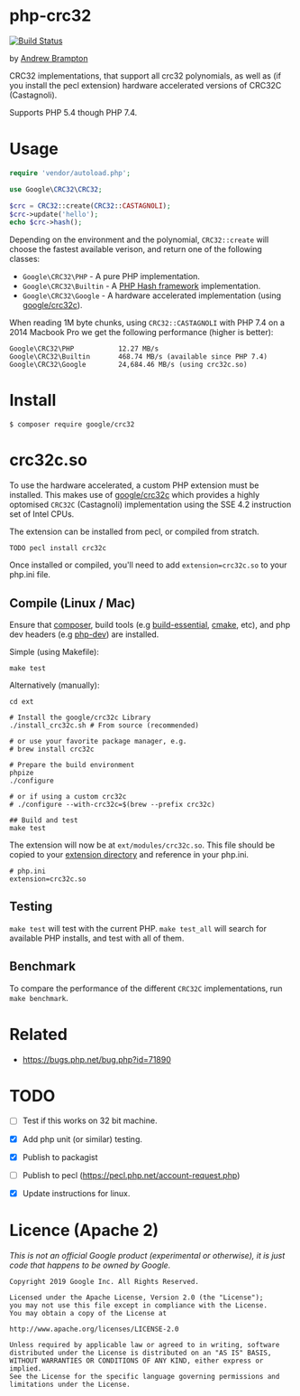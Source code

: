 # php-crc32

[![Build Status](https://travis-ci.org/google/php-crc32.svg?branch=master)](https://travis-ci.org/google/php-crc32)

by [Andrew Brampton](https://bramp.net)

CRC32 implementations, that support all crc32 polynomials, as well as (if you
install the pecl extension) hardware accelerated versions of CRC32C (Castagnoli).

Supports PHP 5.4 though PHP 7.4.

# Usage

```php
require 'vendor/autoload.php';

use Google\CRC32\CRC32;

$crc = CRC32::create(CRC32::CASTAGNOLI);
$crc->update('hello');
echo $crc->hash();
```

Depending on the environment and the polynomial, `CRC32::create` will choose
the fastest available verison, and return one of the following classes:

* `Google\CRC32\PHP` - A pure PHP implementation.
* `Google\CRC32\Builtin` - A [PHP Hash framework](http://php.net/manual/en/book.hash.php) implementation.
* `Google\CRC32\Google` - A hardware accelerated implementation (using [google/crc32c](https://github.com/google/crc32c)).

When reading 1M byte chunks, using `CRC32::CASTAGNOLI` with PHP 7.4 on a 2014 Macbook Pro we get the following performance (higher is better):

```
Google\CRC32\PHP           12.27 MB/s
Google\CRC32\Builtin       468.74 MB/s (available since PHP 7.4)
Google\CRC32\Google        24,684.46 MB/s (using crc32c.so)
```

# Install

```shell
$ composer require google/crc32
```

# crc32c.so

To use the hardware accelerated, a custom PHP extension must be installed. This makes use of [google/crc32c](https://github.com/google/crc32c) which provides a highly optomised `CRC32C` (Castagnoli) implementation using the SSE 4.2 instruction set of Intel CPUs.

The extension can be installed from pecl, or compiled from stratch.

```shell
TODO pecl install crc32c
```

Once installed or compiled, you'll need to add `extension=crc32c.so` to your php.ini file.

## Compile (Linux / Mac)

Ensure that [composer](https://getcomposer.org), build tools (e.g [build-essential](https://packages.debian.org/sid/devel/build-essential), [cmake](https://packages.debian.org/sid/devel/cmake), etc), and php dev headers (e.g [php-dev](https://packages.debian.org/sid/php/php-dev)) are installed.

Simple (using Makefile):

```shell
make test
```

Alternatively (manually):

```shell
cd ext

# Install the google/crc32c Library
./install_crc32c.sh # From source (recommended)

# or use your favorite package manager, e.g.
# brew install crc32c

# Prepare the build environment
phpize
./configure

# or if using a custom crc32c
# ./configure --with-crc32c=$(brew --prefix crc32c)

## Build and test
make test
```

The extension will now be at `ext/modules/crc32c.so`. This file should be copied to your [extension directory](https://php.net/extension-dir) and reference in your php.ini.

```
# php.ini
extension=crc32c.so
```

## Testing

`make test` will test with the current PHP. `make test_all` will search for available
PHP installs, and test with all of them.

## Benchmark

To compare the performance of the different `CRC32C` implementations, run `make benchmark`.

# Related

* https://bugs.php.net/bug.php?id=71890

# TODO

- [ ] Test if this works on 32 bit machine.
- [x] Add php unit (or similar) testing.
- [x] Publish to packagist
- [ ] Publish to pecl (https://pecl.php.net/account-request.php)
- [x] Update instructions for linux.


# Licence (Apache 2)

*This is not an official Google product (experimental or otherwise), it is just code that happens to be owned by Google.*

```
Copyright 2019 Google Inc. All Rights Reserved.

Licensed under the Apache License, Version 2.0 (the "License");
you may not use this file except in compliance with the License.
You may obtain a copy of the License at

http://www.apache.org/licenses/LICENSE-2.0

Unless required by applicable law or agreed to in writing, software
distributed under the License is distributed on an "AS IS" BASIS,
WITHOUT WARRANTIES OR CONDITIONS OF ANY KIND, either express or implied.
See the License for the specific language governing permissions and
limitations under the License.
```
